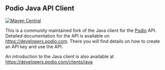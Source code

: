 Podio Java API Client
---------------------

[![Maven Central](https://maven-badges.herokuapp.com/maven-central/com.github.podio-community/podio-api-client/badge.svg)](https://maven-badges.herokuapp.com/maven-central/com.github.podio-community/podio-api-client)

This is a community maintained fork of the Java client for the [Podio](http://podio.com) API. 
Detailed documentation for the API is available on https://developers.podio.com. 
There you will find details on how to create an API key and use the API.

An introduction to the Java client is also available at https://developers.podio.com/clients/java
